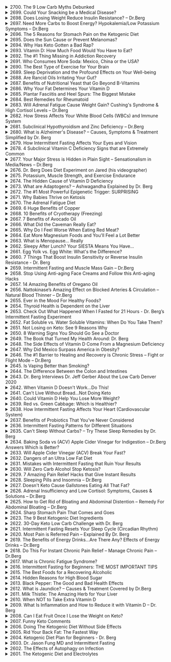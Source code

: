 <details>
<summary>2700. The 9 Low Carb Myths Debunked</summary><br>

<a href="https://www.youtube.com/watch?v=RnhBzH7fBVc" target="_blank">
    <img src="https://img.youtube.com/vi/RnhBzH7fBVc/maxresdefault.jpg" alt="[Youtube]" width="200">
</a>



</details>

<details>
<summary>2699. Could Your Snacking be a Medical Disease?</summary><br>

<a href="https://www.youtube.com/watch?v=sV1yv4vC1vo" target="_blank">
    <img src="https://img.youtube.com/vi/sV1yv4vC1vo/maxresdefault.jpg" alt="[Youtube]" width="200">
</a>



</details>

<details>
<summary>2698. Does Losing Weight Reduce Insulin Resistance? – Dr.Berg</summary><br>

<a href="https://www.youtube.com/watch?v=ATgKFjMTse4" target="_blank">
    <img src="https://img.youtube.com/vi/ATgKFjMTse4/maxresdefault.jpg" alt="[Youtube]" width="200">
</a>



</details>

<details>
<summary>2697. Need More Carbs to Boost Energy? Hypokalemia/Low Potassium Symptoms – Dr.Berg</summary><br>

<a href="https://www.youtube.com/watch?v=I5mnBiM3LIQ" target="_blank">
    <img src="https://img.youtube.com/vi/I5mnBiM3LIQ/maxresdefault.jpg" alt="[Youtube]" width="200">
</a>



</details>

<details>
<summary>2696. The 5 Reasons for Stomach Pain on the Ketogenic Diet</summary><br>

<a href="https://www.youtube.com/watch?v=fOMI9PAndYI" target="_blank">
    <img src="https://img.youtube.com/vi/fOMI9PAndYI/maxresdefault.jpg" alt="[Youtube]" width="200">
</a>



</details>

<details>
<summary>2695. Does the Sun Cause or Prevent Melanomas?</summary><br>

<a href="https://www.youtube.com/watch?v=jzF-_79YQRI" target="_blank">
    <img src="https://img.youtube.com/vi/jzF-_79YQRI/maxresdefault.jpg" alt="[Youtube]" width="200">
</a>



</details>

<details>
<summary>2694. Why Has Keto Gotten a Bad Rap?</summary><br>

<a href="https://www.youtube.com/watch?v=pzWZt-ZTAnM" target="_blank">
    <img src="https://img.youtube.com/vi/pzWZt-ZTAnM/maxresdefault.jpg" alt="[Youtube]" width="200">
</a>



</details>

<details>
<summary>2693. Vitamin D: How Much Food Would You Have to Eat?</summary><br>

<a href="https://www.youtube.com/watch?v=wOK5PI2bz78" target="_blank">
    <img src="https://img.youtube.com/vi/wOK5PI2bz78/maxresdefault.jpg" alt="[Youtube]" width="200">
</a>



</details>

<details>
<summary>2692. The #1 Thing Missing in Addiction Recovery</summary><br>

<a href="https://www.youtube.com/watch?v=AupL5gTil8o" target="_blank">
    <img src="https://img.youtube.com/vi/AupL5gTil8o/maxresdefault.jpg" alt="[Youtube]" width="200">
</a>



</details>

<details>
<summary>2691. Who Consumes More Soda: Mexico, China or the USA?</summary><br>

<a href="https://www.youtube.com/watch?v=kcUZd09w_vQ" target="_blank">
    <img src="https://img.youtube.com/vi/kcUZd09w_vQ/maxresdefault.jpg" alt="[Youtube]" width="200">
</a>



</details>

<details>
<summary>2690. The Best Type of Exercise for Your Brain</summary><br>

<a href="https://www.youtube.com/watch?v=I2RQjvF7KXQ" target="_blank">
    <img src="https://img.youtube.com/vi/I2RQjvF7KXQ/maxresdefault.jpg" alt="[Youtube]" width="200">
</a>



</details>

<details>
<summary>2689. Sleep Deprivation and the Profound Effects on Your Well-being</summary><br>

<a href="https://www.youtube.com/watch?v=Ns2tnZW0tDE" target="_blank">
    <img src="https://img.youtube.com/vi/Ns2tnZW0tDE/maxresdefault.jpg" alt="[Youtube]" width="200">
</a>



</details>

<details>
<summary>2688. Are Rancid Oils Irritating Your Gut?</summary><br>

<a href="https://www.youtube.com/watch?v=Xzg21-EC5DE" target="_blank">
    <img src="https://img.youtube.com/vi/Xzg21-EC5DE/maxresdefault.jpg" alt="[Youtube]" width="200">
</a>



</details>

<details>
<summary>2687. Benefits of Nutritional Yeast that Go Beyond B-Vitamins</summary><br>

<a href="https://www.youtube.com/watch?v=jai7WhaMIeE" target="_blank">
    <img src="https://img.youtube.com/vi/jai7WhaMIeE/maxresdefault.jpg" alt="[Youtube]" width="200">
</a>



</details>

<details>
<summary>2686. Why Your Fat Determines Your Vitamin D</summary><br>

<a href="https://www.youtube.com/watch?v=lXZNQWtkrL8" target="_blank">
    <img src="https://img.youtube.com/vi/lXZNQWtkrL8/maxresdefault.jpg" alt="[Youtube]" width="200">
</a>



</details>

<details>
<summary>2685. Plantar Fasciitis and Heel Spurs: The Biggest Mistake</summary><br>

<a href="https://www.youtube.com/watch?v=5nOATly3j9U" target="_blank">
    <img src="https://img.youtube.com/vi/5nOATly3j9U/maxresdefault.jpg" alt="[Youtube]" width="200">
</a>



</details>

<details>
<summary>2684. Best Remedies for Rheumatoid</summary><br>

<a href="https://www.youtube.com/watch?v=akeEDfNHJkA" target="_blank">
    <img src="https://img.youtube.com/vi/akeEDfNHJkA/maxresdefault.jpg" alt="[Youtube]" width="200">
</a>



</details>

<details>
<summary>2683. Will Adrenal Fatigue Cause Weight Gain? Cushing's Syndrome & High Cortisol Levels – Dr.Berg</summary><br>

<a href="https://www.youtube.com/watch?v=Czu9yMSj6oM" target="_blank">
    <img src="https://img.youtube.com/vi/Czu9yMSj6oM/maxresdefault.jpg" alt="[Youtube]" width="200">
</a>



</details>

<details>
<summary>2682. How Stress Affects Your White Blood Cells (WBCs) and Immune System</summary><br>

<a href="https://www.youtube.com/watch?v=lmH3k1bFERU" target="_blank">
    <img src="https://img.youtube.com/vi/lmH3k1bFERU/maxresdefault.jpg" alt="[Youtube]" width="200">
</a>



</details>

<details>
<summary>2681. Subclinical Hypothyroidism and Zinc Deficiency – Dr.Berg</summary><br>

<a href="https://www.youtube.com/watch?v=9yuZgsglX-I" target="_blank">
    <img src="https://img.youtube.com/vi/9yuZgsglX-I/maxresdefault.jpg" alt="[Youtube]" width="200">
</a>



</details>

<details>
<summary>2680. What is Alzheimer's Disease? – Causes, Symptoms & Treatment Simplified by Dr. Berg</summary><br>

<a href="https://www.youtube.com/watch?v=XUsTlT9H-Hs" target="_blank">
    <img src="https://img.youtube.com/vi/XUsTlT9H-Hs/maxresdefault.jpg" alt="[Youtube]" width="200">
</a>



</details>

<details>
<summary>2679. How Intermittent Fasting Affects Your Eyes and Vision</summary><br>

<a href="https://www.youtube.com/watch?v=QVQ9Q4JNwiA" target="_blank">
    <img src="https://img.youtube.com/vi/QVQ9Q4JNwiA/maxresdefault.jpg" alt="[Youtube]" width="200">
</a>



</details>

<details>
<summary>2678. 4 Subclinical Vitamin C Deficiency Signs that are Extremely Common</summary><br>

<a href="https://www.youtube.com/watch?v=3o7hfGXNAEU" target="_blank">
    <img src="https://img.youtube.com/vi/3o7hfGXNAEU/maxresdefault.jpg" alt="[Youtube]" width="200">
</a>



</details>

<details>
<summary>2677. Your Major Stress is Hidden in Plain Sight – Sensationalism in Media/News – Dr.Berg</summary><br>

<a href="https://www.youtube.com/watch?v=WJBKUzibslE" target="_blank">
    <img src="https://img.youtube.com/vi/WJBKUzibslE/maxresdefault.jpg" alt="[Youtube]" width="200">
</a>



</details>

<details>
<summary>2676. Dr. Berg Does Diet Experiment on Jared (his videographer)</summary><br>

<a href="https://www.youtube.com/watch?v=CsxaUHJSxUY" target="_blank">
    <img src="https://img.youtube.com/vi/CsxaUHJSxUY/maxresdefault.jpg" alt="[Youtube]" width="200">
</a>



</details>

<details>
<summary>2675. Potassium, Muscle Strength, and Exercise Endurance</summary><br>

<a href="https://www.youtube.com/watch?v=4e0Zjg_75Qo" target="_blank">
    <img src="https://img.youtube.com/vi/4e0Zjg_75Qo/maxresdefault.jpg" alt="[Youtube]" width="200">
</a>



</details>

<details>
<summary>2674. The Hidden Cause of Vitamin D Deficiency</summary><br>

<a href="https://www.youtube.com/watch?v=6pZ5EuNXyrA" target="_blank">
    <img src="https://img.youtube.com/vi/6pZ5EuNXyrA/maxresdefault.jpg" alt="[Youtube]" width="200">
</a>



</details>

<details>
<summary>2673. What are Adaptogens? – Ashwagandha Explained by Dr. Berg</summary><br>

<a href="https://www.youtube.com/watch?v=5JsuPvm6xz0" target="_blank">
    <img src="https://img.youtube.com/vi/5JsuPvm6xz0/maxresdefault.jpg" alt="[Youtube]" width="200">
</a>



</details>

<details>
<summary>2672. The #1 Most Powerful Epigenetic Trigger: SURPRISING</summary><br>

<a href="https://www.youtube.com/watch?v=fzJtZt4_Y5Y" target="_blank">
    <img src="https://img.youtube.com/vi/fzJtZt4_Y5Y/maxresdefault.jpg" alt="[Youtube]" width="200">
</a>



</details>

<details>
<summary>2671. Why Babies Thrive on Ketosis</summary><br>

<a href="https://www.youtube.com/watch?v=-6r7JcGJDNU" target="_blank">
    <img src="https://img.youtube.com/vi/-6r7JcGJDNU/maxresdefault.jpg" alt="[Youtube]" width="200">
</a>



</details>

<details>
<summary>2670. The Adrenal Fatigue Diet</summary><br>

<a href="https://www.youtube.com/watch?v=obbsKHDBJWY" target="_blank">
    <img src="https://img.youtube.com/vi/obbsKHDBJWY/maxresdefault.jpg" alt="[Youtube]" width="200">
</a>



</details>

<details>
<summary>2669. 6 Huge Benefits of Copper</summary><br>

<a href="https://www.youtube.com/watch?v=RhLVQ9Dyhf0" target="_blank">
    <img src="https://img.youtube.com/vi/RhLVQ9Dyhf0/maxresdefault.jpg" alt="[Youtube]" width="200">
</a>



</details>

<details>
<summary>2668. 10 Benefits of Cryotherapy (Freezing)</summary><br>

<a href="https://www.youtube.com/watch?v=vUBe0e8c27c" target="_blank">
    <img src="https://img.youtube.com/vi/vUBe0e8c27c/maxresdefault.jpg" alt="[Youtube]" width="200">
</a>



</details>

<details>
<summary>2667. 7 Benefits of Avocado Oil</summary><br>

<a href="https://www.youtube.com/watch?v=2jfJUPeYs2M" target="_blank">
    <img src="https://img.youtube.com/vi/2jfJUPeYs2M/maxresdefault.jpg" alt="[Youtube]" width="200">
</a>



</details>

<details>
<summary>2666. What Did the Caveman Really Eat?</summary><br>

<a href="https://www.youtube.com/watch?v=T7w_ffSmHoY" target="_blank">
    <img src="https://img.youtube.com/vi/T7w_ffSmHoY/maxresdefault.jpg" alt="[Youtube]" width="200">
</a>



</details>

<details>
<summary>2665. Why Do I Feel Worse When Eating Red Meat?</summary><br>

<a href="https://www.youtube.com/watch?v=mRwlMlKxD2g" target="_blank">
    <img src="https://img.youtube.com/vi/mRwlMlKxD2g/maxresdefault.jpg" alt="[Youtube]" width="200">
</a>



</details>

<details>
<summary>2664. Eat More Magnesium Foods and You'll Feel a Lot Better</summary><br>

<a href="https://www.youtube.com/watch?v=hXjUcg_u6pE" target="_blank">
    <img src="https://img.youtube.com/vi/hXjUcg_u6pE/maxresdefault.jpg" alt="[Youtube]" width="200">
</a>



</details>

<details>
<summary>2663. What is Menopause... Really</summary><br>

<a href="https://www.youtube.com/watch?v=0dNttlPqRzU" target="_blank">
    <img src="https://img.youtube.com/vi/0dNttlPqRzU/maxresdefault.jpg" alt="[Youtube]" width="200">
</a>



</details>

<details>
<summary>2662. Sleepy After Lunch?  Your SIESTA Means You Have...</summary><br>

<a href="https://www.youtube.com/watch?v=TzOA4uQ6-5w" target="_blank">
    <img src="https://img.youtube.com/vi/TzOA4uQ6-5w/maxresdefault.jpg" alt="[Youtube]" width="200">
</a>



</details>

<details>
<summary>2661. Egg Yolk vs. Egg White: What's the Difference?</summary><br>

<a href="https://www.youtube.com/watch?v=ao0RebMv9N8" target="_blank">
    <img src="https://img.youtube.com/vi/ao0RebMv9N8/maxresdefault.jpg" alt="[Youtube]" width="200">
</a>



</details>

<details>
<summary>2660. 7 Things That Boost Insulin Sensitivity or Reverse Insulin Resistance - Dr. Berg</summary><br>

<a href="https://www.youtube.com/watch?v=9B1DQg59YNM" target="_blank">
    <img src="https://img.youtube.com/vi/9B1DQg59YNM/maxresdefault.jpg" alt="[Youtube]" width="200">
</a>



</details>

<details>
<summary>2659. Intermittent Fasting and Muscle Mass Gain – Dr.Berg</summary><br>

<a href="https://www.youtube.com/watch?v=DzknJGLYk9I" target="_blank">
    <img src="https://img.youtube.com/vi/DzknJGLYk9I/maxresdefault.jpg" alt="[Youtube]" width="200">
</a>



</details>

<details>
<summary>2658. Stop Using Anti-aging Face Creams and Follow this Anti-aging Hacks</summary><br>

<a href="https://www.youtube.com/watch?v=njNWerv9mBc" target="_blank">
    <img src="https://img.youtube.com/vi/njNWerv9mBc/maxresdefault.jpg" alt="[Youtube]" width="200">
</a>



</details>

<details>
<summary>2657. 14 Amazing Benefits of Oregano Oil</summary><br>

<a href="https://www.youtube.com/watch?v=6jBpfyI22hU" target="_blank">
    <img src="https://img.youtube.com/vi/6jBpfyI22hU/maxresdefault.jpg" alt="[Youtube]" width="200">
</a>



</details>

<details>
<summary>2656. Nattokinase’s Amazing Effect on Blocked Arteries & Circulation – Natural Blood Thinner – Dr.Berg</summary><br>

<a href="https://www.youtube.com/watch?v=kOzpoa-M5Mo" target="_blank">
    <img src="https://img.youtube.com/vi/kOzpoa-M5Mo/maxresdefault.jpg" alt="[Youtube]" width="200">
</a>



</details>

<details>
<summary>2655. Ever in the Mood For Healthy Foods?</summary><br>

<a href="https://www.youtube.com/watch?v=RehsL9FROME" target="_blank">
    <img src="https://img.youtube.com/vi/RehsL9FROME/maxresdefault.jpg" alt="[Youtube]" width="200">
</a>



</details>

<details>
<summary>2654. Thyroid Health is Dependent on the Liver</summary><br>

<a href="https://www.youtube.com/watch?v=2LpVGct-ij8" target="_blank">
    <img src="https://img.youtube.com/vi/2LpVGct-ij8/maxresdefault.jpg" alt="[Youtube]" width="200">
</a>



</details>

<details>
<summary>2653. Check Out What Happened When I Fasted for 21 Hours - Dr. Berg’s Intermittent Fasting Experiment</summary><br>

<a href="https://www.youtube.com/watch?v=mYqjQ14jXT0" target="_blank">
    <img src="https://img.youtube.com/vi/mYqjQ14jXT0/maxresdefault.jpg" alt="[Youtube]" width="200">
</a>



</details>

<details>
<summary>2652. Fat Soluble vs. Water Soluble Vitamins: When Do You Take Them?</summary><br>

<a href="https://www.youtube.com/watch?v=klWN5kkAlAw" target="_blank">
    <img src="https://img.youtube.com/vi/klWN5kkAlAw/maxresdefault.jpg" alt="[Youtube]" width="200">
</a>



</details>

<details>
<summary>2651. Not Losing on Keto: See 9 Reasons Why</summary><br>

<a href="https://www.youtube.com/watch?v=Z9GA78lLRAw" target="_blank">
    <img src="https://img.youtube.com/vi/Z9GA78lLRAw/maxresdefault.jpg" alt="[Youtube]" width="200">
</a>



</details>

<details>
<summary>2650. 8 Warning Signs You Should Go See a Doctor</summary><br>

<a href="https://www.youtube.com/watch?v=EWnKGxRCNAE" target="_blank">
    <img src="https://img.youtube.com/vi/EWnKGxRCNAE/maxresdefault.jpg" alt="[Youtube]" width="200">
</a>



</details>

<details>
<summary>2649. The Book that Turned My Health Around: Dr. Berg</summary><br>

<a href="https://www.youtube.com/watch?v=NtWsxQAhRkw" target="_blank">
    <img src="https://img.youtube.com/vi/NtWsxQAhRkw/maxresdefault.jpg" alt="[Youtube]" width="200">
</a>



</details>

<details>
<summary>2648. The Side Effects of Vitamin D Come From a Magnesium Deficiency</summary><br>

<a href="https://www.youtube.com/watch?v=J9ft6cPJWMQ" target="_blank">
    <img src="https://img.youtube.com/vi/J9ft6cPJWMQ/maxresdefault.jpg" alt="[Youtube]" width="200">
</a>



</details>

<details>
<summary>2647. Why Did Mexico Surpass America in Obesity?</summary><br>

<a href="https://www.youtube.com/watch?v=WDrNV-cPBGM" target="_blank">
    <img src="https://img.youtube.com/vi/WDrNV-cPBGM/maxresdefault.jpg" alt="[Youtube]" width="200">
</a>



</details>

<details>
<summary>2646. The #1 Barrier to Healing and Recovery is Chronic Stress – Fight or Flight Mode – Dr.Berg</summary><br>

<a href="https://www.youtube.com/watch?v=PWnfwLX2Bno" target="_blank">
    <img src="https://img.youtube.com/vi/PWnfwLX2Bno/maxresdefault.jpg" alt="[Youtube]" width="200">
</a>



</details>

<details>
<summary>2645. Is Vaping Better than Smoking?</summary><br>

<a href="https://www.youtube.com/watch?v=aBpuEQyj3_U" target="_blank">
    <img src="https://img.youtube.com/vi/aBpuEQyj3_U/maxresdefault.jpg" alt="[Youtube]" width="200">
</a>



</details>

<details>
<summary>2644. The Difference Between the Colon and Intestines</summary><br>

<a href="https://www.youtube.com/watch?v=F3wZU3FWIvc" target="_blank">
    <img src="https://img.youtube.com/vi/F3wZU3FWIvc/maxresdefault.jpg" alt="[Youtube]" width="200">
</a>



</details>

<details>
<summary>2643. Dr. Berg Interviews Dr. Jeff Gerber About the Low Carb Denver 2020</summary><br>

<a href="https://www.youtube.com/watch?v=TRkF4-9ya_0" target="_blank">
    <img src="https://img.youtube.com/vi/TRkF4-9ya_0/maxresdefault.jpg" alt="[Youtube]" width="200">
</a>



</details>

<details>
<summary>2642. When Vitamin D Doesn't Work...Do This!</summary><br>

<a href="https://www.youtube.com/watch?v=ThDBb-QoqdU" target="_blank">
    <img src="https://img.youtube.com/vi/ThDBb-QoqdU/maxresdefault.jpg" alt="[Youtube]" width="200">
</a>



</details>

<details>
<summary>2641. Can't Live Without Bread...Not Doing Keto</summary><br>

<a href="https://www.youtube.com/watch?v=AWUBGHaIGf4" target="_blank">
    <img src="https://img.youtube.com/vi/AWUBGHaIGf4/maxresdefault.jpg" alt="[Youtube]" width="200">
</a>



</details>

<details>
<summary>2640. Could Vitamin D Help You Lose More Weight?</summary><br>

<a href="https://www.youtube.com/watch?v=H92VnEz4POc" target="_blank">
    <img src="https://img.youtube.com/vi/H92VnEz4POc/maxresdefault.jpg" alt="[Youtube]" width="200">
</a>



</details>

<details>
<summary>2639. Red vs. Green Cabbage: Which is Healthier?</summary><br>

<a href="https://www.youtube.com/watch?v=A6cNFOaLVfI" target="_blank">
    <img src="https://img.youtube.com/vi/A6cNFOaLVfI/maxresdefault.jpg" alt="[Youtube]" width="200">
</a>



</details>

<details>
<summary>2638. How Intermittent Fasting Affects Your Heart (Cardiovascular System)</summary><br>

<a href="https://www.youtube.com/watch?v=91p0PVir2Jk" target="_blank">
    <img src="https://img.youtube.com/vi/91p0PVir2Jk/maxresdefault.jpg" alt="[Youtube]" width="200">
</a>



</details>

<details>
<summary>2637. Benefits of Probiotics That You’ve Never Considered</summary><br>

<a href="https://www.youtube.com/watch?v=--cRXv4C85o" target="_blank">
    <img src="https://img.youtube.com/vi/--cRXv4C85o/maxresdefault.jpg" alt="[Youtube]" width="200">
</a>



</details>

<details>
<summary>2636. Intermittent Fasting Patterns for Different Situations</summary><br>

<a href="https://www.youtube.com/watch?v=aW2w0T4B5HM" target="_blank">
    <img src="https://img.youtube.com/vi/aW2w0T4B5HM/maxresdefault.jpg" alt="[Youtube]" width="200">
</a>



</details>

<details>
<summary>2635. Can't Sleep Without Carbs? – Try These Sleep Remedies by Dr. Berg</summary><br>

<a href="https://www.youtube.com/watch?v=haaYMq1IZ1U" target="_blank">
    <img src="https://img.youtube.com/vi/haaYMq1IZ1U/maxresdefault.jpg" alt="[Youtube]" width="200">
</a>



</details>

<details>
<summary>2634. Baking Soda vs (ACV) Apple Cider Vinegar for Indigestion – Dr.Berg Answers Which is Better?</summary><br>

<a href="https://www.youtube.com/watch?v=D-h4RKeR_sg" target="_blank">
    <img src="https://img.youtube.com/vi/D-h4RKeR_sg/maxresdefault.jpg" alt="[Youtube]" width="200">
</a>



</details>

<details>
<summary>2633. Will Apple Cider Vinegar (ACV) Break Your Fast?</summary><br>

<a href="https://www.youtube.com/watch?v=K1mzAaCaemc" target="_blank">
    <img src="https://img.youtube.com/vi/K1mzAaCaemc/maxresdefault.jpg" alt="[Youtube]" width="200">
</a>



</details>

<details>
<summary>2632. Dangers of an Ultra Low Fat Diet</summary><br>

<a href="https://www.youtube.com/watch?v=3uLGxQo-PYY" target="_blank">
    <img src="https://img.youtube.com/vi/3uLGxQo-PYY/maxresdefault.jpg" alt="[Youtube]" width="200">
</a>



</details>

<details>
<summary>2631. Mistakes with Intermittent Fasting that Ruin Your Results</summary><br>

<a href="https://www.youtube.com/watch?v=d_nOL2uDOmQ" target="_blank">
    <img src="https://img.youtube.com/vi/d_nOL2uDOmQ/maxresdefault.jpg" alt="[Youtube]" width="200">
</a>



</details>

<details>
<summary>2630. Will Zero Carb Alcohol Stop Ketosis?</summary><br>

<a href="https://www.youtube.com/watch?v=GEu6FGEH-aQ" target="_blank">
    <img src="https://img.youtube.com/vi/GEu6FGEH-aQ/maxresdefault.jpg" alt="[Youtube]" width="200">
</a>



</details>

<details>
<summary>2629. 7 Amazing Pain Relief Hacks that Give Instant Results</summary><br>

<a href="https://www.youtube.com/watch?v=p1hgZI4XeOM" target="_blank">
    <img src="https://img.youtube.com/vi/p1hgZI4XeOM/maxresdefault.jpg" alt="[Youtube]" width="200">
</a>



</details>

<details>
<summary>2628. Sleeping Pills and Insomnia – Dr.Berg</summary><br>

<a href="https://www.youtube.com/watch?v=sgKF-ONs1YM" target="_blank">
    <img src="https://img.youtube.com/vi/sgKF-ONs1YM/maxresdefault.jpg" alt="[Youtube]" width="200">
</a>



</details>

<details>
<summary>2627. Doesn't Keto Cause Gallstones Eating All That Fat?</summary><br>

<a href="https://www.youtube.com/watch?v=RWO_QTngWLM" target="_blank">
    <img src="https://img.youtube.com/vi/RWO_QTngWLM/maxresdefault.jpg" alt="[Youtube]" width="200">
</a>



</details>

<details>
<summary>2626. Adrenal Insufficiency and Low Cortisol: Symptoms, Causes & Solutions – Dr.Berg</summary><br>

<a href="https://www.youtube.com/watch?v=V-pktwBVeBw" target="_blank">
    <img src="https://img.youtube.com/vi/V-pktwBVeBw/maxresdefault.jpg" alt="[Youtube]" width="200">
</a>



</details>

<details>
<summary>2625. How to Get Rid of Bloating and Abdominal Distention – Remedy For Abdominal Bloating – Dr.Berg</summary><br>

<a href="https://www.youtube.com/watch?v=Yf5nmprD8qk" target="_blank">
    <img src="https://img.youtube.com/vi/Yf5nmprD8qk/maxresdefault.jpg" alt="[Youtube]" width="200">
</a>



</details>

<details>
<summary>2624. Sharp Stomach Pain That Comes and Goes</summary><br>

<a href="https://www.youtube.com/watch?v=PjmBV2SqY8k" target="_blank">
    <img src="https://img.youtube.com/vi/PjmBV2SqY8k/maxresdefault.jpg" alt="[Youtube]" width="200">
</a>



</details>

<details>
<summary>2623. The 9 Best Ketogenic Diet Ingredients</summary><br>

<a href="https://www.youtube.com/watch?v=5LOZIry2-7k" target="_blank">
    <img src="https://img.youtube.com/vi/5LOZIry2-7k/maxresdefault.jpg" alt="[Youtube]" width="200">
</a>



</details>

<details>
<summary>2622. 30-Day Keto Low Carb Challenge with Dr. Berg</summary><br>

<a href="https://www.youtube.com/watch?v=7FZu-gYxYv4" target="_blank">
    <img src="https://img.youtube.com/vi/7FZu-gYxYv4/maxresdefault.jpg" alt="[Youtube]" width="200">
</a>



</details>

<details>
<summary>2621. Intermittent Fasting Resets Your Sleep Cycle (Circadian Rhythm)</summary><br>

<a href="https://www.youtube.com/watch?v=kK_RWPLlMFY" target="_blank">
    <img src="https://img.youtube.com/vi/kK_RWPLlMFY/maxresdefault.jpg" alt="[Youtube]" width="200">
</a>



</details>

<details>
<summary>2620. Most Pain is Referred Pain – Explained By Dr. Berg</summary><br>

<a href="https://www.youtube.com/watch?v=6GHVuUnX0H4" target="_blank">
    <img src="https://img.youtube.com/vi/6GHVuUnX0H4/maxresdefault.jpg" alt="[Youtube]" width="200">
</a>



</details>

<details>
<summary>2619. The Benefits of Energy Drinks...Are There Any? Effects of Energy Drinks – Dr.Berg</summary><br>

<a href="https://www.youtube.com/watch?v=xe4mgb90VJg" target="_blank">
    <img src="https://img.youtube.com/vi/xe4mgb90VJg/maxresdefault.jpg" alt="[Youtube]" width="200">
</a>



</details>

<details>
<summary>2618. Do This For Instant Chronic Pain Relief – Manage Chronic Pain – Dr.Berg</summary><br>

<a href="https://www.youtube.com/watch?v=UwQfb_ZBBy0" target="_blank">
    <img src="https://img.youtube.com/vi/UwQfb_ZBBy0/maxresdefault.jpg" alt="[Youtube]" width="200">
</a>



</details>

<details>
<summary>2617. What is Chronic Fatigue Syndrome?</summary><br>

<a href="https://www.youtube.com/watch?v=zgBJiQbV30k" target="_blank">
    <img src="https://img.youtube.com/vi/zgBJiQbV30k/maxresdefault.jpg" alt="[Youtube]" width="200">
</a>



</details>

<details>
<summary>2616. Intermittent Fasting for Beginners: THE MOST IMPORTANT TIPS</summary><br>

<a href="https://www.youtube.com/watch?v=QKqcEb9tj_k" target="_blank">
    <img src="https://img.youtube.com/vi/QKqcEb9tj_k/maxresdefault.jpg" alt="[Youtube]" width="200">
</a>



</details>

<details>
<summary>2615. The Best Foods for a Recovering Alcoholic</summary><br>

<a href="https://www.youtube.com/watch?v=T4qLZzjIq-k" target="_blank">
    <img src="https://img.youtube.com/vi/T4qLZzjIq-k/maxresdefault.jpg" alt="[Youtube]" width="200">
</a>



</details>

<details>
<summary>2614. Hidden Reasons for High Blood Sugar</summary><br>

<a href="https://www.youtube.com/watch?v=4KJrK949t40" target="_blank">
    <img src="https://img.youtube.com/vi/4KJrK949t40/maxresdefault.jpg" alt="[Youtube]" width="200">
</a>



</details>

<details>
<summary>2613. Black Pepper: The Good and Bad Health Effects</summary><br>

<a href="https://www.youtube.com/watch?v=Ua4m-kR5OY0" target="_blank">
    <img src="https://img.youtube.com/vi/Ua4m-kR5OY0/maxresdefault.jpg" alt="[Youtube]" width="200">
</a>



</details>

<details>
<summary>2612. What is Jaundice? – Causes & Treatment Covered by Dr.Berg</summary><br>

<a href="https://www.youtube.com/watch?v=exKzSs2aohI" target="_blank">
    <img src="https://img.youtube.com/vi/exKzSs2aohI/maxresdefault.jpg" alt="[Youtube]" width="200">
</a>



</details>

<details>
<summary>2611. Milk Thistle: The Amazing Herb for Your Liver</summary><br>

<a href="https://www.youtube.com/watch?v=It9bC4dMntk" target="_blank">
    <img src="https://img.youtube.com/vi/It9bC4dMntk/maxresdefault.jpg" alt="[Youtube]" width="200">
</a>



</details>

<details>
<summary>2610. When NOT to Take Extra Vitamin D</summary><br>

<a href="https://www.youtube.com/watch?v=DvA-wpmuaCI" target="_blank">
    <img src="https://img.youtube.com/vi/DvA-wpmuaCI/maxresdefault.jpg" alt="[Youtube]" width="200">
</a>



</details>

<details>
<summary>2609. What Is Inflammation and How to Reduce it with Vitamin D – Dr. Berg</summary><br>

<a href="https://www.youtube.com/watch?v=Q2P6Q76rfEA" target="_blank">
    <img src="https://img.youtube.com/vi/Q2P6Q76rfEA/maxresdefault.jpg" alt="[Youtube]" width="200">
</a>



</details>

<details>
<summary>2608. Can I Eat Fruit Once I Lose the Weight on Keto?</summary><br>

<a href="https://www.youtube.com/watch?v=8PBbCId6_XI" target="_blank">
    <img src="https://img.youtube.com/vi/8PBbCId6_XI/maxresdefault.jpg" alt="[Youtube]" width="200">
</a>



</details>

<details>
<summary>2607. Funny Keto Comments</summary><br>

<a href="https://www.youtube.com/watch?v=eXiWXVnfqWc" target="_blank">
    <img src="https://img.youtube.com/vi/eXiWXVnfqWc/maxresdefault.jpg" alt="[Youtube]" width="200">
</a>



</details>

<details>
<summary>2606. Doing The Ketogenic Diet Without Side Effects</summary><br>

<a href="https://www.youtube.com/watch?v=4HhLNO5nEIY" target="_blank">
    <img src="https://img.youtube.com/vi/4HhLNO5nEIY/maxresdefault.jpg" alt="[Youtube]" width="200">
</a>



</details>

<details>
<summary>2605. Rid Your Back Fat: The Fastest Way</summary><br>

<a href="https://www.youtube.com/watch?v=Q_51QZsORXg" target="_blank">
    <img src="https://img.youtube.com/vi/Q_51QZsORXg/maxresdefault.jpg" alt="[Youtube]" width="200">
</a>



</details>

<details>
<summary>2604. Ketogenic Diet Plan for Beginners - Dr. Berg</summary><br>

<a href="https://www.youtube.com/watch?v=Qifg5hxnlJE" target="_blank">
    <img src="https://img.youtube.com/vi/Qifg5hxnlJE/maxresdefault.jpg" alt="[Youtube]" width="200">
</a>



</details>

<details>
<summary>2603. Dr. Jason Fung MD and Intermittent Fasting</summary><br>

<a href="https://www.youtube.com/watch?v=9I3B1cwMm10" target="_blank">
    <img src="https://img.youtube.com/vi/9I3B1cwMm10/maxresdefault.jpg" alt="[Youtube]" width="200">
</a>



</details>

<details>
<summary>2602. The Effects of Autophagy on Infection</summary><br>

<a href="https://www.youtube.com/watch?v=MOwPN-_6cjg" target="_blank">
    <img src="https://img.youtube.com/vi/MOwPN-_6cjg/maxresdefault.jpg" alt="[Youtube]" width="200">
</a>



</details>

<details>
<summary>2601. The Ketogenic Diet and Electrolytes</summary><br>

<a href="https://www.youtube.com/watch?v=3zjypsbzMTI" target="_blank">
    <img src="https://img.youtube.com/vi/3zjypsbzMTI/maxresdefault.jpg" alt="[Youtube]" width="200">
</a>



</details>

